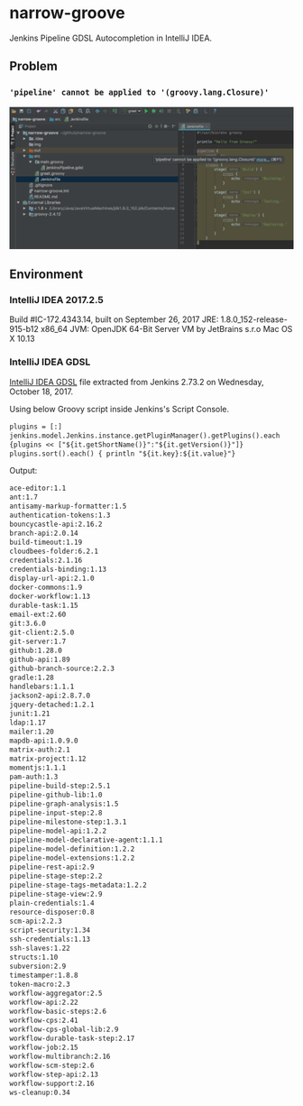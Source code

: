 # narrow-groove

Jenkins Pipeline GDSL Autocompletion in IntelliJ IDEA.

## Problem

### `'pipeline' cannot be applied to '(groovy.lang.Closure)'`

![](images/pipeline_cannot_be_applied.png)

## Environment

### IntelliJ IDEA 2017.2.5

Build #IC-172.4343.14, built on September 26, 2017
JRE: 1.8.0_152-release-915-b12 x86_64
JVM: OpenJDK 64-Bit Server VM by JetBrains s.r.o
Mac OS X 10.13

### IntelliJ IDEA GDSL

[IntelliJ IDEA GDSL](src/main/groovy/jenkinsPipeline.gdsl) file extracted from Jenkins 2.73.2 on Wednesday, October 18, 2017.

Using below Groovy script inside Jenkins's Script Console.

```
plugins = [:]
jenkins.model.Jenkins.instance.getPluginManager().getPlugins().each {plugins << ["${it.getShortName()}":"${it.getVersion()}"]}
plugins.sort().each() { println "${it.key}:${it.value}"}
```

Output:

```
ace-editor:1.1
ant:1.7
antisamy-markup-formatter:1.5
authentication-tokens:1.3
bouncycastle-api:2.16.2
branch-api:2.0.14
build-timeout:1.19
cloudbees-folder:6.2.1
credentials:2.1.16
credentials-binding:1.13
display-url-api:2.1.0
docker-commons:1.9
docker-workflow:1.13
durable-task:1.15
email-ext:2.60
git:3.6.0
git-client:2.5.0
git-server:1.7
github:1.28.0
github-api:1.89
github-branch-source:2.2.3
gradle:1.28
handlebars:1.1.1
jackson2-api:2.8.7.0
jquery-detached:1.2.1
junit:1.21
ldap:1.17
mailer:1.20
mapdb-api:1.0.9.0
matrix-auth:2.1
matrix-project:1.12
momentjs:1.1.1
pam-auth:1.3
pipeline-build-step:2.5.1
pipeline-github-lib:1.0
pipeline-graph-analysis:1.5
pipeline-input-step:2.8
pipeline-milestone-step:1.3.1
pipeline-model-api:1.2.2
pipeline-model-declarative-agent:1.1.1
pipeline-model-definition:1.2.2
pipeline-model-extensions:1.2.2
pipeline-rest-api:2.9
pipeline-stage-step:2.2
pipeline-stage-tags-metadata:1.2.2
pipeline-stage-view:2.9
plain-credentials:1.4
resource-disposer:0.8
scm-api:2.2.3
script-security:1.34
ssh-credentials:1.13
ssh-slaves:1.22
structs:1.10
subversion:2.9
timestamper:1.8.8
token-macro:2.3
workflow-aggregator:2.5
workflow-api:2.22
workflow-basic-steps:2.6
workflow-cps:2.41
workflow-cps-global-lib:2.9
workflow-durable-task-step:2.17
workflow-job:2.15
workflow-multibranch:2.16
workflow-scm-step:2.6
workflow-step-api:2.13
workflow-support:2.16
ws-cleanup:0.34
```